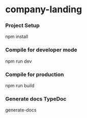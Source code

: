 # company-landing

### Project Setup
npm install

### Compile for developer mode
npm run dev

### Compile for production
npm run build

### Generate docs TypeDoc
generate-docs
